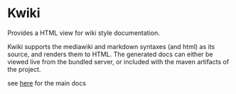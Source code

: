 Kwiki
=====

Provides a HTML view for wiki style documentation.

Kwiki supports the mediawiki and markdown syntaxes (and html) as its source, and renders them to HTML.
The generated docs can either be viewed live from the bundled server, or included with the maven artifacts of the project.

see [here](src/main/docs/) for the main docs
